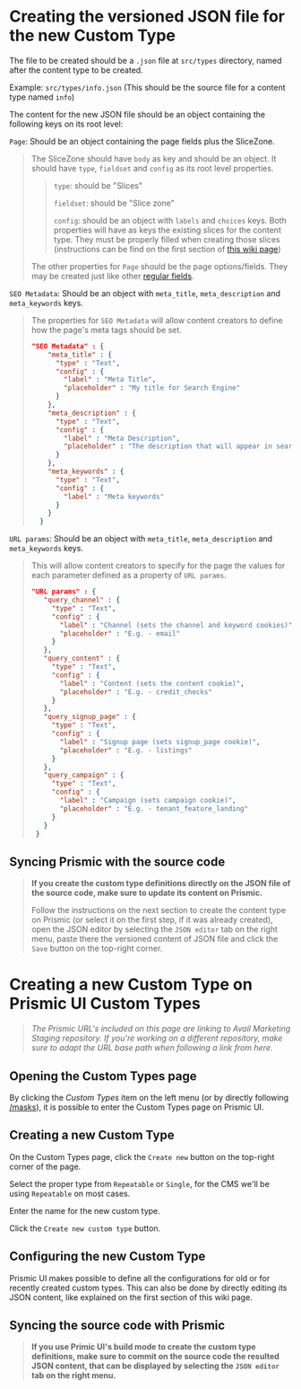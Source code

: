 # Creating the versioned JSON file for the new Custom Type
The file to be created should be a `.json` file at `src/types` directory, named after the content type to be created.

Example: `src/types/info.json` (This should be the source file for a content type named `info`)

The content for the new JSON file should be an object containing the following keys on its root level:

`Page`: Should be an object containing the page fields plus the SliceZone.

> The SliceZone should have `body` as key and should be an object. It should have `type`, `fieldset` and `config` as its root level properties.
>> `type`: should be "Slices"
>>
>> `fieldset`: should be "Slice zone"
>>
>> `config`: should be an object with `labels` and `choices` keys. Both properties will have as keys the existing slices for the content type. They must be properly filled when creating those slices (instructions can be find on the first section of [this wiki page](https://github.com/rentalutions/marketing/wiki/Creating-a-new-slice-on-the-source-code))
>
> The other properties for `Page` should be the page options/fields. They may be created just like other [regular fields](https://github.com/rentalutions/marketing/wiki/Creating-fields).

`SEO Metadata`: Should be an object with `meta_title`, `meta_description` and `meta_keywords` keys.
> The properties for `SEO Metadata` will allow content creators to define how the page's meta tags should be set.
> ```json
> "SEO Metadata" : {
>     "meta_title" : {
>       "type" : "Text",
>       "config" : {
>         "label" : "Meta Title",
>         "placeholder" : "My title for Search Engine"
>       }
>     },
>     "meta_description" : {
>       "type" : "Text",
>       "config" : {
>         "label" : "Meta Description",
>         "placeholder" : "The description that will appear in search engine"
>       }
>     },
>     "meta_keywords" : {
>       "type" : "Text",
>       "config" : {
>         "label" : "Meta keywords"
>       }
>     }
>   }
> ```

`URL params`: Should be an object with `meta_title`, `meta_description` and `meta_keywords` keys.
> This will allow content creators to specify for the page the values for each parameter defined as a property of `URL params`.
> ```json
> "URL params" : {
>    "query_channel" : {
>      "type" : "Text",
>      "config" : {
>        "label" : "Channel (sets the channel and keyword cookies)",
>        "placeholder" : "E.g. - email"
>      }
>    },
>    "query_content" : {
>      "type" : "Text",
>      "config" : {
>        "label" : "Content (sets the content cookie)",
>        "placeholder" : "E.g. - credit_checks"
>      }
>    },
>    "query_signup_page" : {
>      "type" : "Text",
>      "config" : {
>        "label" : "Signup page (sets signup_page cookie)",
>        "placeholder" : "E.g. - listings"
>      }
>    },
>    "query_campaign" : {
>      "type" : "Text",
>      "config" : {
>        "label" : "Campaign (sets campaign cookie)",
>        "placeholder" : "E.g. - tenant_feature_landing"
>      }
>    }
>  }
> ```

## Syncing Prismic with the source code
> **If you create the custom type definitions directly on the JSON file of the source code, make sure to update its content on Prismic.**
>
> Follow the instructions on the next section to create the content type on Prismic (or select it on the first step, if it was already created), open the JSON editor by selecting the `JSON editor` tab on the right menu, paste there the versioned content of JSON file and click the `Save` button on the top-right corner.

# Creating a new Custom Type on Prismic UI Custom Types
> *The Prismic URL's included on this page are linking to Avail Marketing Staging repository. If you're working on a different repository, make sure to adapt the URL base path when following a link from here.*

## Opening the Custom Types page
By clicking the *Custom Types* item on the left menu (or by directly following [/masks](https://avail-marketing.prismic.io/masks/)), it is possible to enter the Custom Types page on Prismic UI.

## Creating a new Custom Type
On the Custom Types page, click the `Create new` button on the top-right corner of the page.

Select the proper type from `Repeatable` or `Single`, for the CMS we'll be using `Repeatable` on most cases.

Enter the name for the new custom type.

Click the `Create new custom type` button.

## Configuring the new Custom Type
Prismic UI makes possible to define all the configurations for old or for recently created custom types. This can also be done by directly editing its JSON content, like explained on the first section of this wiki page.

## Syncing the source code with Prismic
> **If you use Primic UI's build mode to create the custom type definitions, make sure to commit on the source code the resulted JSON content, that can be displayed by selecting the `JSON editor` tab on the right menu.**

